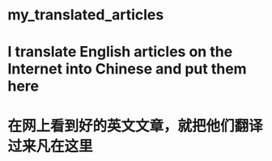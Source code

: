# my_translated_articles
# I translate English articles on the Internet into Chinese and put them here
# 在网上看到好的英文文章，就把他们翻译过来凡在这里
